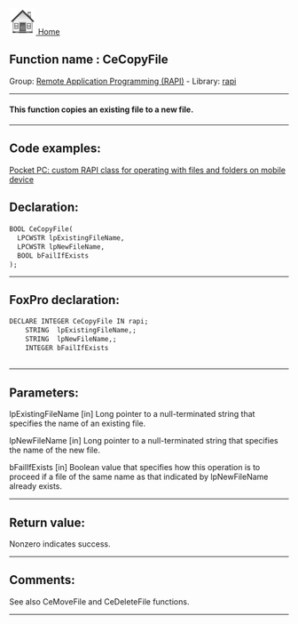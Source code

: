 [<img src="../../images/home.png"> Home ](https://github.com/VFPX/Win32API)  

## Function name : CeCopyFile
Group: [Remote Application Programming (RAPI)](../../functions_group.md#Remote_Application_Programming_(RAPI))  -  Library: [rapi](../../../libraries.md#rapi)  
***  


#### This function copies an existing file to a new file.
***  


## Code examples:
[Pocket PC: custom RAPI class for operating with files and folders on mobile device](../../samples/sample_448.md)  

## Declaration:
```foxpro  
BOOL CeCopyFile(
  LPCWSTR lpExistingFileName,
  LPCWSTR lpNewFileName,
  BOOL bFailIfExists
);  
```  
***  


## FoxPro declaration:
```foxpro  
DECLARE INTEGER CeCopyFile IN rapi;
	STRING  lpExistingFileName,;
	STRING  lpNewFileName,;
	INTEGER bFailIfExists
  
```  
***  


## Parameters:
lpExistingFileName 
[in] Long pointer to a null-terminated string that specifies the name of an existing file. 

lpNewFileName 
[in] Long pointer to a null-terminated string that specifies the name of the new file. 

bFailIfExists 
[in] Boolean value that specifies how this operation is to proceed if a file of the same name as that indicated by lpNewFileName already exists.   
***  


## Return value:
Nonzero indicates success.   
***  


## Comments:
See also CeMoveFile and CeDeleteFile functions.  
  
***  


